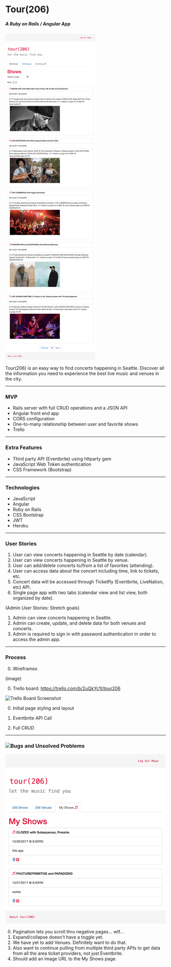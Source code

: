 # Tour(206)
##### A Ruby on Rails / Angular App

![App Screenshot](public/Tour206_Screenshot.png)

Tour(206) is an easy way to find concerts happening in Seattle. Discover all the information you need to experience the best live music and venues in the city.

---

### MVP

* Rails server with full CRUD operations and a JSON API
* Angular front end app
* CORS configuration
* One-to-many relationship between user and favorite shows
* Trello

---

### Extra Features

* Third party API (Eventbrite) using httparty gem
* JavaScript Web Token authentication
* CSS Framework (Bootstrap)

---

### Technologies

* JavaScript
* Angular
* Ruby on Rails
* CSS Bootstrap
* JWT
* Heroku

---

### User Stories

1. User can view concerts happening in Seattle by date (calendar).
2. User can view concerts happening in Seattle by venue.
3. User can add/delete concerts to/from a list of favorites (attending).
4. User can access data about the concert including time, link to tickets, etc.
5. Concert data will be accessed through Ticketfly (Eventbrite, LiveNation, etc) API.
6. Single page app with two tabs (calendar view and list view, both organized by date).

(Admin User Stories: Stretch goals)

1. Admin can view concerts happening in Seattle.
2. Admin can create, update, and delete data for both venues and concerts.
3. Admin is required to sign in with password authentication in order to access the admin app.

---

### Process

0. Wireframes

(image)

0. Trello board: https://trello.com/b/2uQkYc1t/tour206

![Trello Board Screenshot](trello.png)

0. Initial page styling and layout

0. Eventbrite API Call

0. Full CRUD

---

### ![Bugs and Unsolved Problems](https://www.youtube.com/watch?v=m4wK0lo0xps)

![My Shows Screenshot](public/myshows-screenshot.png)

0. Pagination lets you scroll thru negative pages... wtf...
0. Expand/collapse doesn't have a toggle yet.
0. We have yet to add Venues. Definitely want to do that.
0. Also want to continue pulling from multiple third party APIs to get data from all the area ticket providers, not just Eventbrite.
0. Should add an image URL to the My Shows page.
